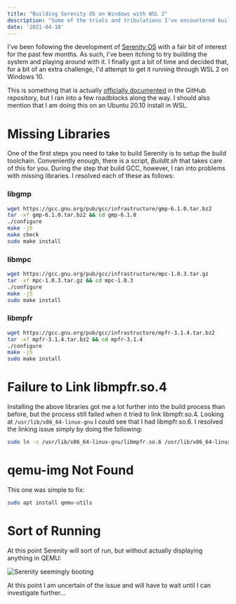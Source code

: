 ```yaml
---
title: "Building Serenity OS on Windows with WSL 2"
description: "Some of the trials and tribulations I've encountered building Serenity OS under Windows with WSL 2."
date: '2021-04-18'
---
```


I've been following the development of [Serenity OS](http://www.serenityos.org/) with a fair bit of interest for the past few months. As such, I've been itching to try building the system and playing around with it. I finally got a bit of time and decided that, for a bit of an extra challenge, I'd attempt to get it running through WSL 2 on Windows 10.

This is something that is actually [officially documented](https://github.com/SerenityOS/serenity/blob/master/Documentation/BuildInstructions.md) in the GitHub repository, but I ran into a few roadblocks along the way. I should also mention that I am doing this on an Ubuntu 20.10 install in WSL. 

# Missing Libraries

One of the first steps you need to take to build Serenity is to setup the build toolchain. Conveniently enough, there is a script, *BuildIt.sh* that takes care of this for you. During the step that build GCC, however, I ran into problems with missing libraries. I resolved each of these as follows:

### libgmp

```bash
wget https://gcc.gnu.org/pub/gcc/infrastructure/gmp-6.1.0.tar.bz2
tar -xf gmp-6.1.0.tar.bz2 && cd gmp-6.1.0
./configure
make -j5
make check
sudo make install 
```

### libmpc

```bash
wget https://gcc.gnu.org/pub/gcc/infrastructure/mpc-1.0.3.tar.gz
tar -xf mpc-1.0.3.tar.gz && cd mpc-1.0.3
./configure
make -j5
sudo make install
```

### libmpfr

```bash
wget https://gcc.gnu.org/pub/gcc/infrastructure/mpfr-3.1.4.tar.bz2
tar -xf mpfr-3.1.4.tar.bz2 && cd mpfr-3.1.4
./configure
make -j5
sudo make install
```

# Failure to Link libmpfr.so.4

Installing the above libraries got me a lot further into the build process than before, but the process still failed when it tried to link libmpfr.so.4. Looking at `/usr/lib/x86_64-linux-gnu` I could see that I had libmpfr.so.6. I resolved the linking issue simply by doing the following:

```bash
sudo ln -s /usr/lib/x86_64-linux-gnu/libmpfr.so.6 /usr/lib/x86_64-linux-gnu/libmpfr.so.4
```

# qemu-img Not Found

This one was simple to fix:

```bash
sudo apt install qemu-utils
```

# Sort of Running

At this point Serenity will sort of run, but without actually displaying anything in QEMU:

![Serenity seemingly booting](/blog/SerenityBoot.png)

At this point I am uncertain of the issue and will have to wait until I can investigate further...